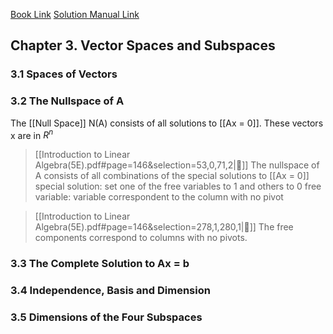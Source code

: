 [Book Link](https://read.readwise.io/filter/tag:%22linear%20algebra%22/read/01h4vgtsmccjnv9rbx6ejbg5wy)
[Solution Manual Link](https://read.readwise.io/filter/tag:%22linear%20algebra%22/read/01h4vgv2mr2pqwh8crgzxz44ay)
## Chapter 3. Vector Spaces and Subspaces
### 3.1 Spaces of Vectors
### 3.2 The Nullspace of A
The [[Null Space]] N(A) consists of all solutions to [[Ax = 0]]. 
These vectors x are in $R^n$

> [[Introduction to Linear Algebra(5E).pdf#page=146&selection=53,0,71,2|📖]]
> The nullspace of A consists of all combinations of the special solutions to [[Ax = 0]]
 >special solution: set one of the free variables to 1 and others to 0 
 >free variable: variable correspondent to the column with no pivot
 
> [[Introduction to Linear Algebra(5E).pdf#page=146&selection=278,1,280,1|📖]]
>The free components correspond to columns with no pivots. 
### 3.3 The Complete Solution to Ax = b
### 3.4 Independence, Basis and Dimension
### 3.5 Dimensions of the Four Subspaces
